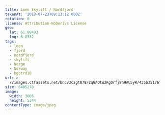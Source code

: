 ```yaml
---
title: Loen Skylift / Nordfjord
takenAt: '2018-07-23T09:13:12.000Z'
rotation: 0
license: Attribution-NoDerivs License
geo:
  lat: 61.88493
  lng: 6.8332
tags:
  - loen
  - fjord
  - nordfjord
  - skylift
  - Norge
  - Norway
  - bgotrd18
url: >-
  //images.ctfassets.net/bncv3c2gt878/2qGAOtu2RgQrfj8hHAU5yR/43bb35176f912ea980a485336daa15a0/loen-skylift--nordfjord_42955728885_o
size: 6405278
image:
  width: 3006
  height: 5344
contentType: image/jpeg
---
```


